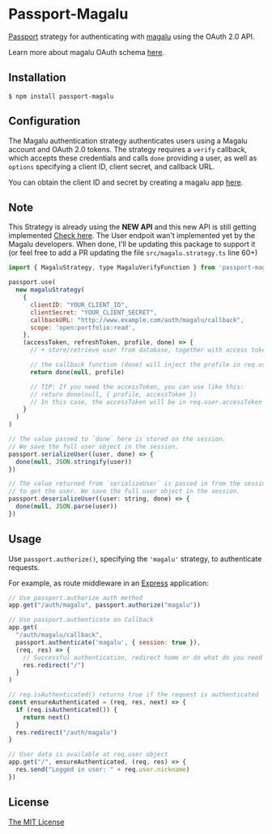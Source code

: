 # Passport-Magalu

[Passport](https://github.com/jaredhanson/passport) strategy for authenticating with [magalu](https://www.magazineluiza.com.br/) using the OAuth 2.0 API.

Learn more about magalu OAuth schema [here](https://developers.magalu.com/docs/first_steps/create_an_application/authentication_authorization/).

## Installation

    $ npm install passport-magalu

## Configuration

The Magalu authentication strategy authenticates users using a Magalu
account and OAuth 2.0 tokens. The strategy requires a `verify` callback, which
accepts these credentials and calls `done` providing a user, as well as
`options` specifying a client ID, client secret, and callback URL.

You can obtain the client ID and secret by creating a magalu app [here](https://developers.magalu.com/).

## Note
This Strategy is already using the **NEW API** and this new API is still getting implemented [Check here](https://developers.magalu.com/).
The User endpoit wan't implemented yet by the Magalu developers. When done, I'll be updating this package to support it (or feel free to add a PR updating the file `src/magalu.strategy.ts` line 60+)

```javascript
import { MagaluStrategy, type MagaluVerifyFunction } from 'passport-magalu'

passport.use(
  new magaluStrategy(
    {
      clientID: "YOUR_CLIENT_ID",
      clientSecret: "YOUR_CLIENT_SECRET",
      callbackURL: "http://www.example.com/auth/magalu/callback",
      scope: 'open:portfolio:read',
    },
    (accessToken, refreshToken, profile, done) => {
      // + store/retrieve user from database, together with access token and refresh token

      // the callback function (done) will inject the profile in req.user
      return done(null, profile)

      // TIP: If you need the accessToken, you can use like this:
      // return done(null, { profile, accessToken })
      // In this case, the accessToken will be in req.user.accessToken and the data in req.user.profile
    }
  )
)

// The value passed to `done` here is stored on the session.
// We save the full user object in the session.
passport.serializeUser((user, done) => {
  done(null, JSON.stringify(user))
})

// The value returned from `serializeUser` is passed in from the session here,
// to get the user. We save the full user object in the session.
passport.deserializeUser((user: string, done) => {
  done(null, JSON.parse(user))
})
```

## Usage

Use `passport.authorize()`, specifying the `'magalu'` strategy, to
authenticate requests.

For example, as route middleware in an [Express](http://expressjs.com/)
application:

```javascript
// Use passport.authorize auth method
app.get("/auth/magalu", passport.authorize("magalu"))

// Use passport.authenticate on Callback
app.get(
  "/auth/magalu/callback",
  passport.authenticate('magalu', { session: true }),
  (req, res) => {
    // Successful authentication, redirect home or do what do you need
    res.redirect("/")
  }
)

// req.isAuthenticated() returns true if the request is authenticated
const ensureAuthenticated = (req, res, next) => {
  if (req.isAuthenticated()) {
    return next()
  }
  res.redirect("/auth/magalu")
}

// User data is available at req.user object
app.get("/", ensureAuthenticated, (req, res) => {
  res.send("Logged in user: " + req.user.nickname)
})
```

## License

[The MIT License](http://opensource.org/licenses/MIT)
